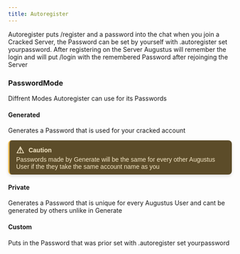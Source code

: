 ```yaml
---
title: Autoregister
---
```

Autoregister puts /register and a password into the chat when you join a Cracked Server, the Password can be set by yourself with .autoregister set yourpassword. After registering on the Server Augustus will remember the login and will put /login with the remembered Password after rejoinging the Server

### PasswordMode
Diffrent Modes Autoregister can use for its Passwords

#### Generated
Generates a Password that is used for your cracked account

<div style="border-left: 3px solid #EEBD53; background-color: #5C4C29; padding: 10px 15px; color: #F4E6C5; font-family: Arial, sans-serif; font-size: 14px; max-width: 600px; border-radius: 8px; box-shadow: 0px 4px 6px rgba(0, 0, 0, 0.1);">
  <div style="display: flex; align-items: center; font-weight: bold; margin-bottom: 1px;">
    <span style="font-size: 20px; margin-right: 10px;">&#9888;</span>
    <span>Caution</span>
  </div>
  <div>
    Passwords made by Generate will be the same for every other Augustus User if the they take the same account name as you
  </div>
</div>

#### Private
Generates a Password that is unique for every Augustus User and cant be generated by others unlike in Generate

#### Custom
Puts in the Password that was prior set with .autoregister set yourpassword